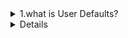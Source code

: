 <details>
    <summary>
        1.what is User Defaults?
    </summary>  
   # UserDefaults in iOS

**UserDefaults** is a built-in storage mechanism in iOS that allows you to save and retrieve small pieces of data persistently. It is ideal for lightweight data storage such as user preferences, app settings, or UI state.

---

## Key Features of UserDefaults

- **Key-Value Storage:** Data is stored as key-value pairs. Example: `UserDefaults.standard.set(true, forKey: "isDarkModeEnabled")`
- **Persistent Storage:** Once saved, data remains available until explicitly removed.
- **Quick and Lightweight:** Best suited for small amounts of data like preferences or settings.
- **Thread-Safe:** Can be safely accessed from multiple threads.

---

## Data Types Supported by UserDefaults

- **Primitive Types:** `Bool`, `Int`, `Float`, `Double`
- **Collections:** `String`, `Array`, `Dictionary`
- **Dates:** `Date`
- **Custom Data:** Encodable data using `Codable`

---

## Common UserDefaults Methods

### Save Data
```swift
UserDefaults.standard.set(true, forKey: "SwitchState")
```
Saves the value `true` under the key `"SwitchState"`.

### Retrieve Data
```swift
let switchState = UserDefaults.standard.bool(forKey: "SwitchState")
```
Retrieves the value associated with the key `"SwitchState"`. Returns `false` if the key does not exist.

### Remove Data
```swift
UserDefaults.standard.removeObject(forKey: "SwitchState")
```
Deletes the value associated with the key `"SwitchState"`.

---

## When to Use UserDefaults

- Save **user preferences** (e.g., theme mode, font size).
- Store **simple app settings** (e.g., last visited screen).
- Persist **small pieces of data** across app sessions.

---

## Limitations of UserDefaults

- **Not for Large Data:** Avoid storing large datasets like images or files. Use Core Data or the file system instead.
- **Not Secure:** Data is not encrypted. Avoid storing sensitive information like passwords or tokens.
- **Performance:** Overloading UserDefaults with too much data can slow performance.

---

## Example: Using UserDefaults

```swift
// Save a user preference
UserDefaults.standard.set("Dark", forKey: "AppTheme")

// Retrieve the preference
let theme = UserDefaults.standard.string(forKey: "AppTheme") ?? "Light"

// Remove the preference
UserDefaults.standard.removeObject(forKey: "AppTheme")
```

### Explanation:
- The app theme is saved as `"Dark"`.
- Later, the theme is retrieved, defaulting to `"Light"` if no value exists.
- Finally, the preference is removed from UserDefaults.

---

By understanding and leveraging UserDefaults, you can create more personalized and persistent user experiences in your iOS applications.


</details>
<details> 
    <2.summary>Why do we not create a new instance for UserDefaults in UIKit?</summary> <p style="background-color: #f0f8ff; color: #333333;"> In UIKit (and iOS development in general), <code>UserDefaults</code> is a shared system that allows your app to store small amounts of data persistently. The reason we don't create a new instance of <code>UserDefaults</code> is because it is designed to be a <strong>singleton</strong>. <h3>1. Singleton Pattern</h3> <p><code>UserDefaults</code> is a <strong>singleton</strong> class, meaning there is only one instance of it throughout the entire app. The system manages the shared data storage across all parts of the app, ensuring consistency. Creating new instances would lead to separate, unshared storage, which could cause unexpected behavior and data loss or duplication.</p> <h3>2. Access to Shared Storage</h3> <p>The singleton instance of <code>UserDefaults</code> ensures that all settings and preferences are centralized and accessible from any part of the app. By using <code>UserDefaults.standard</code>, you're accessing the shared, globally available instance of the class.</p> <h3>3. Efficient Memory Management</h3> <p>Since <code>UserDefaults</code> is managed as a singleton, it’s optimized for memory and performance. Creating multiple instances would waste resources, as each instance would create its own storage reference and could lead to inefficient memory usage.</p> <h3>4. Convenience</h3> <p>Using <code>UserDefaults.standard</code> allows for a consistent, easy-to-use interface for storing and retrieving small pieces of persistent data, like user preferences, settings, or app state. Having only one instance simplifies the development process and reduces the chance for errors.</p> <h3>Example:</h3> <pre> // Correct approach: Accessing the shared instance UserDefaults.standard.set("value", forKey: "key")
// Wrong approach: Creating a new instance (unnecessary) let userDefaults = UserDefaults() userDefaults.set("value", forKey: "key") </pre>

<p>In summary, the <code>UserDefaults</code> class is designed as a singleton to provide a single, shared instance that can be accessed from anywhere in the app, ensuring data consistency and efficient resource usage. Therefore, we should always use <code>UserDefaults.standard</code>.</p> </p> </details>
